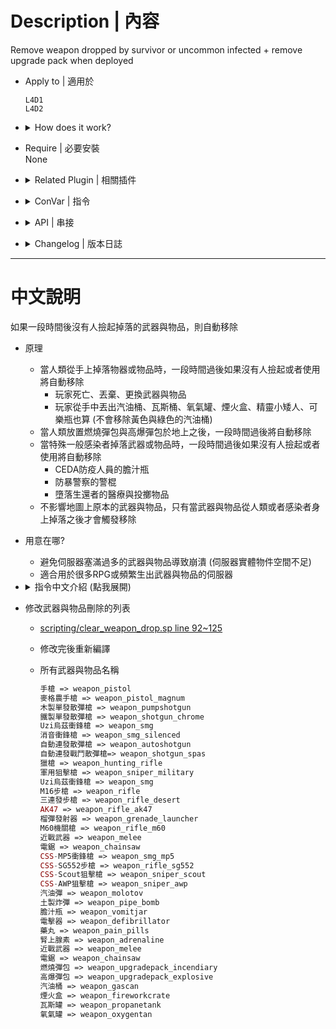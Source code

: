 # Description | 內容
Remove weapon dropped by survivor or uncommon infected + remove upgrade pack when deployed

* Apply to | 適用於
	```
	L4D1
	L4D2
	```

* <details><summary>How does it work?</summary>

	* When weapons/items dropped by survivor or by uncommon infected.
		* If no one pick up weapons or items, they will be removed after the certain time passed
		* Will not remove Scavenge Gascan/cola/gnome.
	* When surivior deployed upgrade packs on the gound.
		* They will be removed after the certain time passed
	* Modify weapon/item delete list
		* [scripting/clear_weapon_drop.sp line 92~125](scripting/clear_weapon_drop.sp#L92-L125)
</details>

* Require | 必要安裝
<br/>None

* <details><summary>Related Plugin | 相關插件</summary>

	1. [l4d_drop](https://github.com/fbef0102/L4D1_2-Plugins/tree/master/l4d_drop): Allows players to drop the weapon they are holding
		> 玩家可自行丟棄手中的武器
</details>

* <details><summary>ConVar | 指令</summary>

	* cfg/sourcemod/clear_weapon_drop.cfg
		```php
		// Time in seconds to remove weapon after dropped by survivor. (0=off)
		sm_drop_clear_survivor_weapon_time "60"

		// Time in seconds to remove weapon after dropped by uncommon infected. (0=off)
		sm_drop_clear_infected_weapon_time "180"

		// Time in seconds to remove upgrade pack after deployed on the ground. (0=off)
		sm_drop_clear_ground_upgrade_pack_time "60"

		// If 1, remove gnome after dropped by survivor.
		sm_drop_clear_survivor_weapon_gnome "0"

		// If 1, remove cola bottles after dropped by survivor.
		sm_drop_clear_survivor_weapon_cola_bottles "0"
		```
</details>

* <details><summary>API | 串接</summary>

	```c
	/**
	* @brief Remove weapon if no one picks up after a short time. (time depending on the convar you set)
	*
	* @param weapon        weapon index to be removed
	*
	* @return              nothing
	*/
	native void Timer_Delete_Weapon(int weapon);
	```
</details>

* <details><summary>Changelog | 版本日誌</summary>

	* v3.1 (2023-5-10)
		* Will not remove Scavenge Gascan.
		* Optimize code and improve performance

	* v3.0 (2023-1-28)
		* Remove weapon after dropped by uncommon infected.

	* v2.9
		* [AlliedModder Post](https://forums.alliedmods.net/showpost.php?p=2731634&postcount=19)
		* Remake Code
		* Remove gnome and cola
		* Create Native
		* Use EntIndexToEntRef and EntRefToEntIndex to remove entity safely
		* Remove upgrade pack after deployed on the ground

	* v1.7
		* [Original Plugin by AK978](https://forums.alliedmods.net/showthread.php?p=2638375)
</details>

- - - -
# 中文說明
如果一段時間後沒有人撿起掉落的武器與物品，則自動移除

* 原理
    * 當人類從手上掉落物器或物品時，一段時間過後如果沒有人撿起或者使用將自動移除
		* 玩家死亡、丟棄、更換武器與物品
		* 玩家從手中丟出汽油桶、瓦斯桶、氧氣罐、煙火盒、精靈小矮人、可樂瓶也算 (不會移除黃色與綠色的汽油桶)
	* 當人類放置燃燒彈包與高爆彈包於地上之後，一段時間過後將自動移除
    * 當特殊一般感染者掉落武器或物品時，一段時間過後如果沒有人撿起或者使用將自動移除
		* CEDA防疫人員的膽汁瓶
		* 防暴警察的警棍
		* 墮落生還者的醫療與投擲物品
	* 不影響地圖上原本的武器與物品，只有當武器與物品從人類或者感染者身上掉落之後才會觸發移除

* 用意在哪?
	* 避免伺服器塞滿過多的武器與物品導致崩潰 (伺服器實體物件空間不足)
    * 適合用於很多RPG或頻繁生出武器與物品的伺服器

* <details><summary>指令中文介紹 (點我展開)</summary>

	* cfg/sourcemod/clear_weapon_drop.cfg
		```php
		// 人類從手上掉落物器或物品時，一段時間過後如果沒有人撿起或者使用將自動移除 (0=不移除)
		sm_drop_clear_survivor_weapon_time "60"

		// 當特殊一般感染者掉落武器或物品時，一段時間過後如果沒有人撿起或者使用將自動移除 (0=不移除)
		sm_drop_clear_infected_weapon_time "180"

		// 人類放置燃燒彈包與高爆彈包於地上. X秒之後移除 (0=不移除)
		sm_drop_clear_ground_upgrade_pack_time "60"

		// 為1時，刪除掉落的精靈小矮人
		sm_drop_clear_survivor_weapon_gnome "0"

		// 為1時，刪除掉落的可樂瓶
		sm_drop_clear_survivor_weapon_cola_bottles "0"
		```
</details>

* 修改武器與物品刪除的列表
	* [scripting/clear_weapon_drop.sp line 92~125](scripting/clear_weapon_drop.sp#L92-L125)
	* 修改完後重新編譯

    * 所有武器與物品名稱
		```php
		手槍 => weapon_pistol
		麥格農手槍 => weapon_pistol_magnum
		木製單發散彈槍 => weapon_pumpshotgun
		鐵製單發散彈槍 => weapon_shotgun_chrome
		Uzi烏茲衝鋒槍 => weapon_smg
		消音衝鋒槍 => weapon_smg_silenced
		自動連發散彈槍 => weapon_autoshotgun
		自動連發戰鬥散彈槍=> weapon_shotgun_spas
		獵槍 => weapon_hunting_rifle
		軍用狙擊槍 => weapon_sniper_military
		Uzi烏茲衝鋒槍 => weapon_smg
		M16步槍 => weapon_rifle
		三連發步槍 => weapon_rifle_desert
		AK47 => weapon_rifle_ak47
		榴彈發射器 => weapon_grenade_launcher
		M60機關槍 => weapon_rifle_m60
		近戰武器 => weapon_melee
		電鋸 => weapon_chainsaw
		CSS-MP5衝鋒槍 => weapon_smg_mp5
		CSS-SG552步槍 => weapon_rifle_sg552
		CSS-Scout狙擊槍 => weapon_sniper_scout
		CSS-AWP狙擊槍 => weapon_sniper_awp
		汽油彈 => weapon_molotov
		土製炸彈 => weapon_pipe_bomb
		膽汁瓶 => weapon_vomitjar
		電擊器 => weapon_defibrillator
		藥丸 => weapon_pain_pills
		腎上腺素 => weapon_adrenaline
		近戰武器 => weapon_melee
		電鋸 => weapon_chainsaw
		燃燒彈包 => weapon_upgradepack_incendiary
		高爆彈包 => weapon_upgradepack_explosive
		汽油桶 => weapon_gascan
		煙火盒 => weapon_fireworkcrate
		瓦斯罐 => weapon_propanetank
		氧氣罐 => weapon_oxygentan
		```